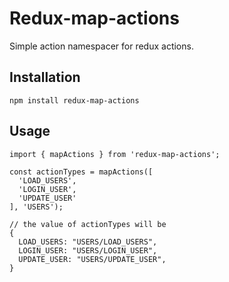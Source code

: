 Redux-map-actions
====================

Simple action namespacer for redux actions.

Installation
------------

```
npm install redux-map-actions
```

Usage
-----

```
import { mapActions } from 'redux-map-actions';

const actionTypes = mapActions([
  'LOAD_USERS',
  'LOGIN_USER',
  'UPDATE_USER'
], 'USERS');

// the value of actionTypes will be
{
  LOAD_USERS: "USERS/LOAD_USERS",
  LOGIN_USER: "USERS/LOGIN_USER",
  UPDATE_USER: "USERS/UPDATE_USER",
}
```